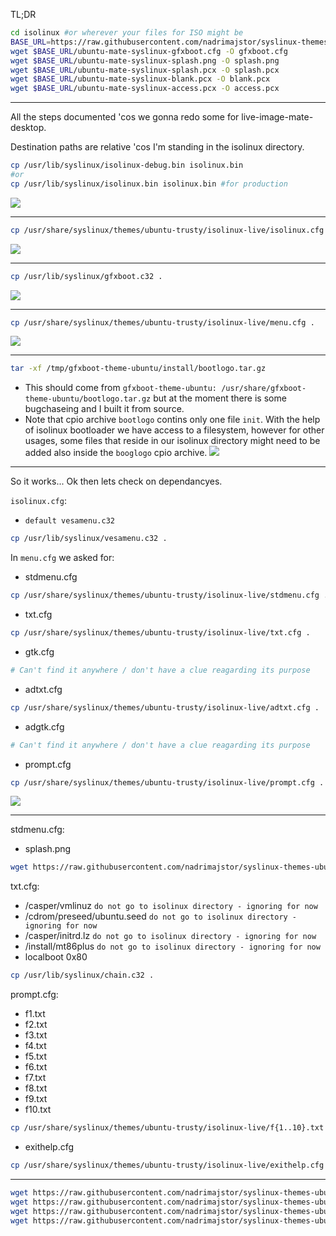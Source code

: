 TL;DR
``` bash
cd isolinux #or wherever your files for ISO might be
BASE_URL=https://raw.githubusercontent.com/nadrimajstor/syslinux-themes-ubuntu-mate/master
wget $BASE_URL/ubuntu-mate-syslinux-gfxboot.cfg -O gfxboot.cfg
wget $BASE_URL/ubuntu-mate-syslinux-splash.png -O splash.png
wget $BASE_URL/ubuntu-mate-syslinux-splash.pcx -O splash.pcx
wget $BASE_URL/ubuntu-mate-syslinux-blank.pcx -O blank.pcx
wget $BASE_URL/ubuntu-mate-syslinux-access.pcx -O access.pcx
```
***


All the steps documented 'cos we gonna redo some for live-image-mate-desktop.

Destination paths are relative 'cos I'm standing in the isolinux directory.

``` bash
cp /usr/lib/syslinux/isolinux-debug.bin isolinux.bin
#or
cp /usr/lib/syslinux/isolinux.bin isolinux.bin #for production
```
![](docs/no_configuration_file_found.png)

***


``` bash
cp /usr/share/syslinux/themes/ubuntu-trusty/isolinux-live/isolinux.cfg .
```
![](docs/could_not_find_kernel_image_gfxboot.png)

***


``` bash
cp /usr/lib/syslinux/gfxboot.c32 .
```
![](docs/no_label_keywords_found.png)

***


``` bash
cp /usr/share/syslinux/themes/ubuntu-trusty/isolinux-live/menu.cfg .
```
![](docs/error_setting_up_gfxboot.png)

***


``` bash
tar -xf /tmp/gfxboot-theme-ubuntu/install/bootlogo.tar.gz
```
* This should come from `gfxboot-theme-ubuntu: /usr/share/gfxboot-theme-ubuntu/bootlogo.tar.gz` but at the moment there is some bugchaseing and I built it from source.
* Note that cpio archive `bootlogo` contins only one file `init`. With the help of isolinux bootloader we have access to a filesystem, however for other usages, some files that reside in our isolinux directory might need to be added also inside the `booglogo` cpio archive.
![](docs/blue_background_without_menu.png)

***

So it works... Ok then lets check on dependancyes.

`isolinux.cfg`:
* `default vesamenu.c32`
``` bash
cp /usr/lib/syslinux/vesamenu.c32 .
```

In `menu.cfg` we asked for:
* stdmenu.cfg
``` bash
cp /usr/share/syslinux/themes/ubuntu-trusty/isolinux-live/stdmenu.cfg .
```
* txt.cfg
``` bash
cp /usr/share/syslinux/themes/ubuntu-trusty/isolinux-live/txt.cfg .
```
* gtk.cfg
``` bash
# Can't find it anywhere / don't have a clue reagarding its purpose
```
* adtxt.cfg
``` bash
cp /usr/share/syslinux/themes/ubuntu-trusty/isolinux-live/adtxt.cfg .
```
* adgtk.cfg
``` bash
# Can't find it anywhere / don't have a clue reagarding its purpose
```
* prompt.cfg
``` bash
cp /usr/share/syslinux/themes/ubuntu-trusty/isolinux-live/prompt.cfg .
```
![](docs/blue_background_with_menu.png)
***

stdmenu.cfg:
* splash.png
``` bash
wget https://raw.githubusercontent.com/nadrimajstor/syslinux-themes-ubuntu-mate/master/ubuntu-mate-syslinux-splash.png -O splash.png
```

txt.cfg:
* /casper/vmlinuz `do not go to isolinux directory - ignoring for now`
* /cdrom/preseed/ubuntu.seed `do not go to isolinux directory - ignoring for now`
* /casper/initrd.lz `do not go to isolinux directory - ignoring for now`
* /install/mt86plus `do not go to isolinux directory - ignoring for now`
* localboot 0x80
``` bash
cp /usr/lib/syslinux/chain.c32 .
```

prompt.cfg:
* f1.txt
* f2.txt
* f3.txt
* f4.txt
* f5.txt
* f6.txt
* f7.txt
* f8.txt
* f9.txt
* f10.txt
``` bash
cp /usr/share/syslinux/themes/ubuntu-trusty/isolinux-live/f{1..10}.txt .
```
* exithelp.cfg
``` bash
cp /usr/share/syslinux/themes/ubuntu-trusty/isolinux-live/exithelp.cfg .
```

***

``` bash
wget https://raw.githubusercontent.com/nadrimajstor/syslinux-themes-ubuntu-mate/master/ubuntu-mate-syslinux-splash.pcx -O splash.pcx
wget https://raw.githubusercontent.com/nadrimajstor/syslinux-themes-ubuntu-mate/master/ubuntu-mate-syslinux-gfxboot.cfg -O gfxboot.cfg
wget https://raw.githubusercontent.com/nadrimajstor/syslinux-themes-ubuntu-mate/master/ubuntu-mate-syslinux-blank.pcx -O blank.pcx
wget https://raw.githubusercontent.com/nadrimajstor/syslinux-themes-ubuntu-mate/master/ubuntu-mate-syslinux-access.pcx -O access.pcx
```
